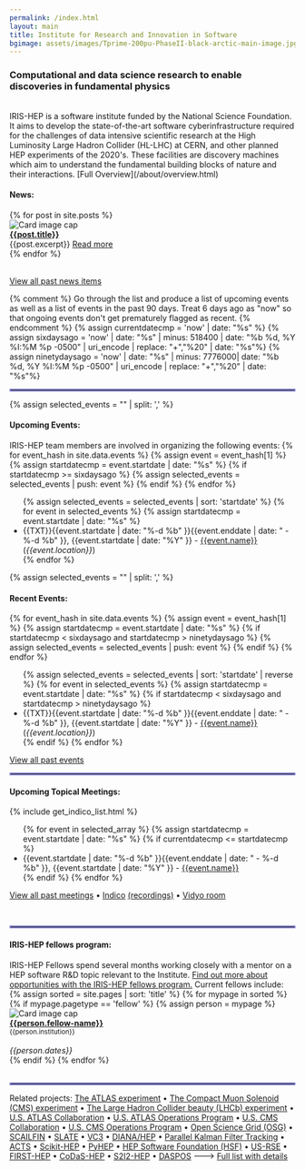 ```yaml
---
permalink: /index.html
layout: main
title: Institute for Research and Innovation in Software
bgimage: assets/images/Tprime-200pu-PhaseII-black-arctic-main-image.jpg
---
```

<h3>Computational and data science research to enable discoveries in fundamental physics</h3>
<br>
IRIS-HEP is a software institute funded by the National Science Foundation. It aims to develop the state-of-the-art software cyberinfrastructure required for the challenges of data intensive scientific research at the High Luminosity Large Hadron Collider (HL-LHC) at CERN, and other planned HEP experiments of the 2020's. These facilities are discovery machines which aim to understand the fundamental building blocks of nature and their interactions. [Full Overview](/about/overview.html)



<h4>News:</h4>

<div class="container-fluid">
  <div class="row">
    {% for post in site.posts %}
       <div class="card" style="width: 22rem;">
          <img class="card-img-top" src="{{post.postimage}}" alt="Card image cap">
          <div class="card-body d-flex flex-column">
            <div class="card-text">
               <b><a href="{{post.url}}">{{post.title}}</a></b>
            </div>
            <div class="card-text">{{post.excerpt}} <a href="{{post.url}}">Read more</a></div>
          </div>
       </div>
    {% endfor %}
  </div>
  <br>
</div>

<a href="/news.html">View all past news items</a>
<br>



{% comment %}
Go through the list and produce a list of upcoming events as well as a 
list of events in the past 90 days. Treat 6 days ago as "now" so that
ongoing events don't get prematurely flagged as recent.
{% endcomment %}
{% assign currentdatecmp = 'now' | date: "%s" %}
{% assign sixdaysago = 'now' | date: "%s" | minus: 518400 | date: "%b %d, %Y %I:%M %p -0500" | uri_encode | replace: "+","%20" | date: "%s"%}
{% assign ninetydaysago = 'now' | date: "%s" | minus: 7776000| date: "%b %d, %Y %I:%M %p -0500" | uri_encode | replace: "+","%20" | date: "%s"%}

<hr style="border: 2px solid rgb(136,134,208); border-radius: 1px;">
{% assign selected_events = "" | split: ',' %}
<h4>Upcoming Events:</h4>
IRIS-HEP team members are involved in organizing the following events:
{% for event_hash in site.data.events %}
  {% assign event = event_hash[1] %}
  {% assign startdatecmp = event.startdate | date: "%s" %}
  {% if startdatecmp >= sixdaysago %} 
     {% assign selected_events = selected_events | push: event %}
  {% endif %}
{% endfor %}

<ul>
{% assign selected_events = selected_events | sort: 'startdate' %}
{% for event in selected_events %}
  {% assign startdatecmp = event.startdate | date: "%s" %}
  <li> {{TXT}}{{event.startdate | date: "%-d %b" }}{{event.enddate | date: " - %-d %b" }}, {{event.startdate | date: "%Y" }} - <a href="{{event.meetingurl}}">{{event.name}}</a> (<i>{{event.location}}</i>)</li>
{% endfor %}
</ul>

{% assign selected_events = "" | split: ',' %}
<h4>Recent Events:</h4>
{% for event_hash in site.data.events  %}
  {% assign event = event_hash[1] %}
  {% assign startdatecmp = event.startdate | date: "%s" %}
  {% if startdatecmp < sixdaysago and startdatecmp > ninetydaysago %}
     {% assign selected_events = selected_events | push: event %}
  {% endif %}
{% endfor %}

<ul>
{% assign selected_events = selected_events | sort: 'startdate' | reverse %}
{% for event in selected_events  %}
  {% assign startdatecmp = event.startdate | date: "%s" %}
  {% if startdatecmp < sixdaysago and startdatecmp > ninetydaysago %}
  <li> {{TXT}}{{event.startdate | date: "%-d %b" }}{{event.enddate | date: " - %-d %b" }}, {{event.startdate | date: "%Y" }} - <a href="{{event.meetingurl}}">{{event.name}}</a> (<i>{{event.location}}</i>)</li>
  {% endif %}
{% endfor %}
</ul>


<a href="/events.html">View all past events</a>
<br>

<hr style="border: 2px solid rgb(136,134,208); border-radius: 1px;">

<h4>Upcoming Topical Meetings:</h4>
{% include get_indico_list.html %}
<ul>
{% for event in selected_array %}
  {% assign startdatecmp = event.startdate | date: "%s" %}
  {% if currentdatecmp <= startdatecmp %}
    <li>{{event.startdate | date: "%-d %b" }}{{event.enddate | date: " - %-d %b" }}, {{event.startdate | date: "%Y" }} - <a href="{{event.meetingurl}}">{{event.name}}</a></li>
  {% endif %}
{% endfor %}
</ul>

<a href="/topical.html">View all past meetings</a>
&bull;
<a href="https://indico.cern.ch/category/10570/">Indico</a> <a href="https://www.youtube.com/channel/UC8Dmx4MYjp6RQ9ngc58Ujmg/videos">(recordings)</a>
&bull;
<a href="https://vidyoportal.cern.ch/join/oT21qIc1id">Vidyo room</a>

<br>

<hr style="border: 2px solid rgb(136,134,208); border-radius: 1px;">

<h4>IRIS-HEP fellows program:</h4>
IRIS-HEP Fellows spend several months working closely with a mentor on 
a HEP software R&D topic relevant to the Institute. 
<a href="/fellows.html">Find out more about opportunities with the IRIS-HEP fellows program.</a> Current fellows include:

<div class="container-fluid">
  <div class="row">
{% assign sorted = site.pages | sort: 'title' %}
{% for mypage in sorted %}
  {% if mypage.pagetype == 'fellow' %} 
     {% assign person = mypage %}
     <div class="card" style="width: 12rem;">
        <img class="card-img-top" src="{{person.photo}}" alt="Card image cap">
        <div class="card-body d-flex flex-column">
          <div class="card-text">
             <b><a href="{{person.permalink}}">{{person.fellow-name}}</a></b><br>
             <small>{{person.institution}}</small><br><br>
          </div>
          <div class="card-text mt-auto"><i>{{person.dates}}</i><br></div>
        </div>
     </div>
  {% endif %}
{% endfor %}
  </div>
  <br>
</div>

<hr style="border: 2px solid rgb(136,134,208); border-radius: 1px;">

Related projects:
[The ATLAS experiment](https://home.cern/science/experiments/atlas) 
&bull; [The Compact Muon Solenoid (CMS) experiment](https://home.cern/science/experiments/cms) 
&bull; [The Large Hadron Collider beauty (LHCb) experiment](https://home.cern/science/experiments/lhcb)
&bull; [U.S. ATLAS Collaboration](https://po.usatlas.bnl.gov/)
&bull; [U.S. ATLAS Operations Program](https://po.usatlas.bnl.gov/programoffice/op.php)
&bull; [U.S. CMS Collaboration](https://uscms.org/index.shtml)
&bull; [U.S. CMS Operations Program](https://uscms.org/uscms_at_work/rpo/index.shtml)
&bull; [Open Science Grid (OSG)](https://opensciencegrid.org/)
&bull; [SCAILFIN](https://scailfin.github.io/)
&bull; [SLATE](https://slateci.io)
&bull; [VC3](https://www.virtualclusters.org)
&bull; [DIANA/HEP](http://diana-hep.org/) 
&bull; [Parallel Kalman Filter Tracking](http://trackreco.github.io/)
&bull; [ACTS](https://gitlab.cern.ch/acts)
&bull; [Scikit-HEP](http://scikit-hep.org)
&bull; [PyHEP](https://hepsoftwarefoundation.org/workinggroups/pyhep.html)
&bull; [HEP Software Foundation (HSF)](https://hepsoftwarefoundation.org)
&bull; [US-RSE](http://us-rse.org)
&bull; [FIRST-HEP](http://first-hep.org/)
&bull; [CoDaS-HEP](http://codas-hep.org/) 
&bull; [S2I2-HEP](http://s2i2-hep.org/)
&bull; [DASPOS](http://daspos.org/)
---&gt; [Full list with details](/collaborations)
